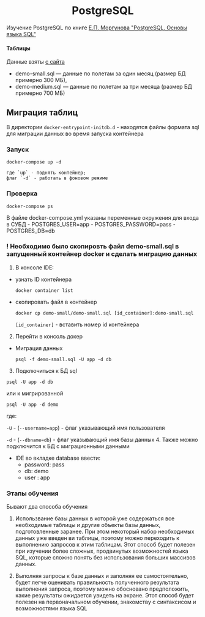 <h1 align="center">PostgreSQL</h1>


Изучение PostgreSQL по книге <a href="https://postgrespro.ru/education/books/sqlprimer">Е.П. Моргунова "PostgreSQL. Основы языка SQL"</a>
#### Таблицы
Данные взяты <a href="https://postgrespro.ru/education/demodb">с сайта</a>
- demo-small.sql  — данные по полетам за один месяц (размер БД примерно 300 МБ),
- demo-medium.sql — данные по полетам за три месяца (размер БД примерно 700 МБ)

## Миграция таблиц
 В директории `docker-entrypoint-initdb.d` - находятся файлы формата sql для миграции данных во время запуска контейнера
 
### Запуск 
 ```
 docker-compose up -d
 ```
    где `up` - поднять контейнер;
    флаг `-d` - работать в фоновом режиме
### Проверка
```text
docker-compose ps
```

В файле docker-compose.yml указаны переменные окружения для входа в СУБД
    - POSTGRES_USER=app
    - POSTGRES_PASSWORD=pass
    - POSTGRES_DB=db

### ! Необходимо было скопировть файл demo-small.sql в запущенный контейнер docker и сделать миграцию данных
1. В консоле IDE:

*  узнать ID контейнера
    ```
    docker container list
    ```

*  скопировать файл в контейнер
    ```
    docker cp demo-small/demo-small.sql [id_container]:demo-small.sql
    ```
   `[id_container]` - вставить номер id контейнера

2. Перейти в консоль докер
* Миграция данных
    ```
    psql -f demo-small.sql -U app -d db
    ```
3. Подключиться к БД sql
```
psql -U app -d db
```
или к мигрированной
```
psql -U app -d demo
```
где:

  `-U` - (`--username=app`) - флаг указывающий имя пользователя

  `-d` - (`--dbname=db`) - флаг указывающий имя базы данных
4. Также можно подключится к БД с миграционными данными
- IDE  во вкладке database ввести:
  * password: pass
  * db: demo
  * user : app

### Этапы обучения
Бывают два способа обучения
1. Использвание базы данных в которой уже содержаться все необходимые таблицы и другие объекты базы данных,
подготовленные заранее. При этом некоторый набор необходимых данных уже введен ви таблицы, поэтому можно
переходить к выполнению запросов к этим таблицам.  Этот способ будет полезен при изучении более сложных,
продвинутых возможностей языка SQL, которые сложно понять без использования больших массивов данных.

2. Выполняя запросы к базе данных и заполняя ее самостоятельно, будет легче оценивать правильность полученного
результата выполнения запроса, поэтому можно обосновано предположить, какие результаты ожидается увидеть на экране.
Этот способ будет полезен на первоначальном обучении, знакомству с синтаксисом и возможностями языка SQL